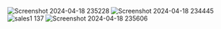 ![Screenshot 2024-04-18 235228](https://github.com/Anitatorki/Data-Model-Fundamentals/assets/101832116/d11f38e5-6ff7-46a6-a463-35d715635165)
![Screenshot 2024-04-18 234445](https://github.com/Anitatorki/Data-Model-Fundamentals/assets/101832116/f26cc087-5894-4cbc-853f-3b1ddfc51add)
![sales1 137](https://github.com/Anitatorki/Data-Model-Fundamentals/assets/101832116/a96c693b-8a67-4440-b4c6-eeb591e6f089)
![Screenshot 2024-04-18 235606](https://github.com/Anitatorki/Data-Model-Fundamentals/assets/101832116/d078d6dd-597d-4462-882c-051d6cf8df2a)
